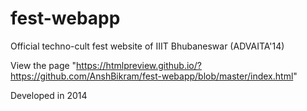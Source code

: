 # fest-webapp

Official techno-cult fest website of IIIT Bhubaneswar (ADVAITA'14)

View the page "https://htmlpreview.github.io/?https://github.com/AnshBikram/fest-webapp/blob/master/index.html"

Developed in 2014
